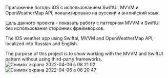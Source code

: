 Приложение погоды iOS с использованием SwiftUI, MVVM и OpenWeatherMap API, локализировано на русский и английский язык. 

Цель данного проекта - показать работу с паттерном MVVM и SwiftUI без использования сторонних фреймворков.

The iOS weather app using Swiftai, MVVM and OpenWeatherMap API, localized into Russian and English.

The purpose of this project is to show working with the MVVM and SwiftUI pattern without using third-party frameworks.
![Снимок экрана 2022-04-06 в 08 21 02](https://user-images.githubusercontent.com/95620294/161901327-fa804e07-e1fb-4ef7-a13f-f4ee2df37f20.png)
![Снимок экрана 2022-04-06 в 08 20 47](https://user-images.githubusercontent.com/95620294/161901336-abac2438-6a8a-4dcf-9d66-18b0c62925d7.png)



